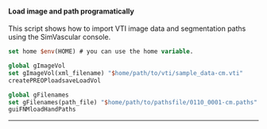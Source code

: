 #### Load image and path programatically

This script shows how to import VTI image data and segmentation paths using the SimVascular console. 

```tcl
set home $env(HOME) # you can use the home variable.

global gImageVol
set gImageVol(xml_filename) "$home/path/to/vti/sample_data-cm.vti"
createPREOPloadsaveLoadVol

global gFilenames
set gFilenames(path_file) "$home/path/to/pathsfile/0110_0001-cm.paths"
guiFNMloadHandPaths
```

---
<br>

